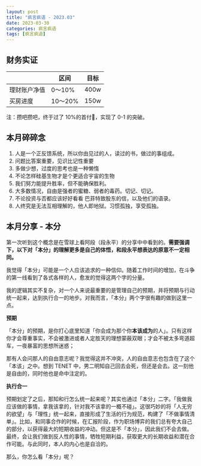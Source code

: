 ```yaml
---
layout: post
title: "疯言疯语 - 2023.03"
date: 2023-03-30
categories: 疯言疯语
tags: [疯言疯语]
---
```

## 财务实证

|  | 区间 | 目标 |
| --- | --- | --- |
| 理财账户净值 | 0～10% | 400w |
| 买房进度 | 10～20% | 150w |

注：攒吧攒吧，终于过了 10%的首付🐶，实现了 0-1 的突破。

## 本月碎碎念

1. 人是一个正反馈系统，所以你由见过的人，读过的书，做过的事组成。
2. 问题比答案重要，见识比记性重要
3. 多做少想，过度的思考也是一种懒惰
4. 不论怎样硅基生物才是个更适合宇宙的生物
5. 我们努力能提升胜率，但不能确保胜利。
6. 大多数情况，自由是强者的蜜糖、弱者的毒药。切记、切记。
7. 不论投资与否都应该好好看看 巴菲特致股东的信，以及他们的语录。
8. 人终究是无法互相理解的，他人即地狱。习惯孤独，享受孤独。

## 本月分享 - 本分

第一次听到这个概念是在雪球上看阿段（段永平）的分享中中看到的。**需要强调下，以下对「本分」的理解更多是自己的体悟，和段永平想表达的原意不一定相同。**

我觉得「本分」可能是一个人应该追求的一种信仰。随着工作时间的增加，在斗争的第一线看到了各式各样的人，愈发的觉得这两个字的分量。

我的逻辑其实不复杂，对一个人来说最重要的是管理自己的预期，并将预期与行动统一起来，达到执行合一的地步。对我而言，「本分」两个字很有趣的做到这里一点。

**预期**

「本分」的预期，是你打心底里知道「你会成为那个你**本该成为**的人」。只有这样你才会尊重事实，不会被激进或者人定胜天的理想蒙蔽双眼；才会不被太多弯道超车，一夜暴富的思想所迷惑；

那有人会问那人的自由意志呢？我觉得这并不冲突，人的自由意志也包含在了这个「本该」之中。想到 TENET 中，男二明知自己回去会死，但还是会去。这一刻他是自由的，同时他也是命中注定的。

**执行合一**

预期划定了之后，那知和行怎么统一起来呢？其实也通过「本分」二字。「我做我应该做的事情，拿我该拿的，针对我不该拿的一概不碰」。这很巧妙的将「人无穷的欲望」与「理性」统一起来，直接形成了生活的行为规范，构建了「不做事情清单」。比如，和同事合作的时候，在汇报阶段，作为职场博弈的我们总有夸大自己的部分，以获得最大的短期收益的冲动。但这是不「本分」，因此我们不会去做。最终，会让我们做到反人性的事情，牺牲短期利益，获取更大的长期收益和潜在合作可能。与此同时，本人的内心也是自洽的。

那么，你怎么看「本分」呢？
